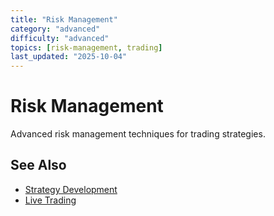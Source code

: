 ```yaml
---
title: "Risk Management"
category: "advanced"
difficulty: "advanced"
topics: [risk-management, trading]
last_updated: "2025-10-04"
---
```


# Risk Management

Advanced risk management techniques for trading strategies.

## See Also
- [Strategy Development](../guides/strategy-development.md)
- [Live Trading](#live-trading)
